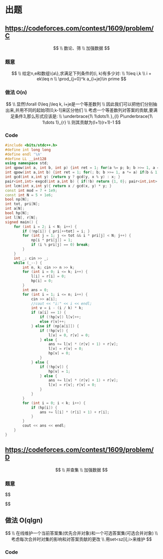 # 出题

## https://codeforces.com/contest/1609/problem/C

$$
\\ 数论、筛
\\ 加强数据
$$

### 题意

$$
\\ 给定n,e和数组\{a\},求满足下列条件的(i, k)有多少对:
\\ 1\leq i,k
\\ i + ek\leq n
\\ \prod_{j=0}^k a_{i+je}\in prime
$$

### 做法 O(n)

$$
\\ 显然\forall 0\leq j\leq k, i+je是一个等差数列
\\ 因此我们可以把他们分别抽出来,并用不同的起始项[0,k-1]来区分他们
\\ 考虑一个等差数列对答案的贡献,要满足条件3,那么形式应该是:
\\ \underbrace{1\ 1\dots1\ }_{l} P\underbrace{1\ 1\dots 1}_{r}
\\ 则其贡献为(l+1)(r+1)-1
$$

### Code

```C++
#include <bits/stdc++.h>
#define int long long
#define endl '\n'
#define LL __int128
using namespace std;
int qpow(int a, int b, int p) {int ret = 1; for(a %= p; b; b >>= 1, a = a * a % p) if(b & 1) ret = ret * a % p; return ret; }
int qpow(int a,int b) {int ret = 1; for(; b; b >>= 1, a *= a) if(b & 1) ret *= a; return ret; }
int gcd(int x,int y) {return y ? gcd(y, x % y) : x; }
pair<int,int> exgcd(int a,int b) { if(!b) return {1, 0}; pair<int,int> ret = exgcd(b, a % b); return {ret.second, ret.first - a / b * ret.second }; }
int lcm(int x,int y){ return x / gcd(x, y) * y; }
const int mod = 7 + 1e9;
const int N = 5 + 1e6;
bool np[N];
int tot, pri[N];
int a[N];
bool hp[N];
int l[N], r[N];
signed main() {
    for (int i = 2; i < N; i++) {
        if (!np[i]) { pri[++tot] = i; }
        for (int j = 1; j <= tot && i * pri[j] < N; j++) {
            np[i * pri[j]] = 1;
            if (i % pri[j] == 0) break;
        }
    }    
    int _; cin >> _;
    while (_--) {
        int n, k; cin >> n >> k;
        for (int i = 0; i <= k; i++) {
            l[i] = r[i] = 0;
            hp[i] = 0;
        }
        int ans = 0;
        for (int i = 1; i <= n; i++) {
            cin >> a[i];
            //cout << "i:" << i << endl;
            int v = i - (i / k) * k;
            if (a[i] == 1) {
                if (!hp[v]) l[v]++;
                else r[v]++;
            } else if (np[a[i]]) {
                if (!hp[v]) {
                    l[v] = 0, r[v] = 0;
                } else {
                    ans += l[v] * (r[v] + 1) + r[v];
                    l[v] = r[v] = 0;
                    hp[v] = 0;
                }
            } else {
                if (!hp[v]) {
                    hp[v] = 1;
                } else {
                    ans += l[v] * (r[v] + 1) + r[v];
                    l[v] = r[v]; r[v] = 0;
                }
            }
        }
        for (int i = 0; i < k; i++) {
            if (hp[i]) {
                ans += l[i] * (r[i] + 1) + r[i];
            }
        }
        cout << ans << endl;
    }
}
```

## https://codeforces.com/contest/1609/problem/D

$$
\\ 并查集
\\ 加强数据
$$

### 题意

$$

$$

## 做法 O(qlgn)

$$
\\ 在线维护一个当前答案集(优先合并对象)和一个可选答案集(可选合并对象) 
\\ 考虑每次合并时对集的影响和对答案贡献的更改
\\ 用set<sz[i],i>来维护
$$

### Code

```C++

```

